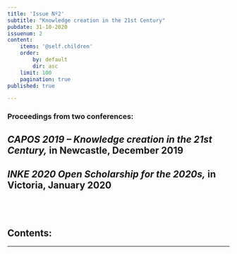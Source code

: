 ```yaml
---
title: 'Issue Nº2'
subtitle: "Knowledge creation in the 21st Century"
pubdate: 31-10-2020
issuenum: 2
content:
    items: '@self.children'
    order:
        by: default
        dir: asc
    limit: 100
    pagination: true
published: true

---
```




### Proceedings from two conferences:

## *CAPOS 2019 – Knowledge creation in the 21st Century,* in Newcastle, December 2019 

## *INKE 2020 Open Scholarship for the 2020s,* in Victoria, January 2020

## &nbsp;

<h2>Contents:</h2>




---
